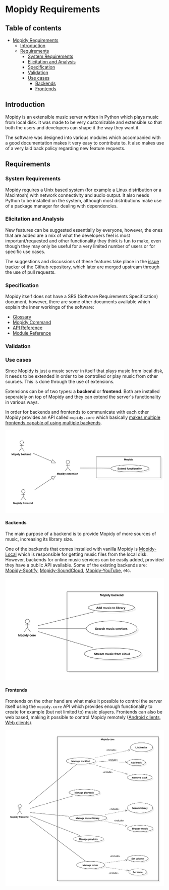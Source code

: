 # Mopidy Requirements

## Table of contents
- [Mopidy Requirements](#mopidy-requirements)
    - [Introduction](#introduction)
    - [Requirements](#requirements)
        - [System Requirements](#system-requirements)
        - [Elicitation and Analysis](#elicitation-and-analysis)
        - [Specification](#specification)
        - [Validation](#validation)
        - [Use cases](#use-cases)
            - [Backends](#backends)
            - [Frontends](#frontends)

## Introduction

Mopidy is an extensible music server written in Python which plays music from local disk.
It was made to be very customizable and extensible so that both the users and developers can shape it the way they want it.

The software was designed into various modules which accompanied with a good documentation makes it very easy to contribute to. It also makes use of a very laid back policy regarding new feature requests.

## Requirements

### System Requirements

Mopidy requires a Unix based system (for example a Linux distribution or a Macintosh) with network connectivity and audio output. It also needs Python to be installed on the system, although most distributions make use of a package manager for dealing with dependencies.

### Elicitation and Analysis

New features can be suggested essentially by everyone, however, the ones that are added are a mix of what the developers feel is most important/requested and other functionality they think is fun to make, even though they may only be useful for a very limited number of users or for specific use cases.

The suggestions and discussions of these features take place in the [issue tracker](https://github.com/mopidy/mopidy/issues) of the Github repository, which later are merged upstream through the use of pull requests.

### Specification

Mopidy itself does not have a SRS (Software Requirements Specification) document, however, there are some other documents available which explain the inner workings of the software:
* [Glossary](https://mopidy.readthedocs.org/en/latest/glossary/)
* [Mopidy Command](https://mopidy.readthedocs.org/en/latest/command/)
* [API Reference](https://mopidy.readthedocs.org/en/latest/api/)
* [Module Reference](https://mopidy.readthedocs.org/en/latest/modules/)

### Validation

### Use cases

Since Mopidy is just a music server in itself that plays music from local disk, it needs to be extended in order to be controlled or play music from other sources. This is done through the use of extensions.

Extensions can be of two types: a **backend** or **frontend**.
Both are installed seperately on top of Mopidy and they can extend the server's functionality in various ways.

In order for backends and frontends to communicate with each other Mopidy provides an API called `mopidy.core` which basically [makes multiple frontends capable of using multiple backends](https://mopidy.readthedocs.org/en/latest/glossary/#term-core).

<img src="./images/uml/mopidy.png" width="600" />

#### Backends

The main purpose of a backend is to provide Mopidy of more sources of music, increasing its library size.

One of the backends that comes installed with vanilla Mopidy is [Mopidy-Local](https://mopidy.readthedocs.org/en/latest/ext/local/) which is responsible for getting music files from the local disk.
However, backends for online music services can be easily added, provided they have a public API available.
Some of the existing backends are:
[Mopidy-Spotify](https://github.com/mopidy/mopidy-spotify),
[Mopidy-SoundCloud](https://github.com/mopidy/mopidy-soundcloud),
[Mopidy-YouTube](https://github.com/dz0ny/mopidy-youtube), etc.

<img src="./images/uml/backend.png" width="600" />

#### Frontends

Frontends on the other hand are what make it possible to control the server itself using the `mopidy.core` API which provides enough functionality to create for example (but not limited to) music players.
Frontends can also be web based, making it possible to control Mopidy remotely ([Android clients](http://mopidy.readthedocs.org/en/latest/clients/mpd/#mpd-android-clients), [Web clients](http://mopidy.readthedocs.org/en/latest/clients/mpd/#mpd-web-clients)).

<img src="./images/uml/core.png" width="600" />

